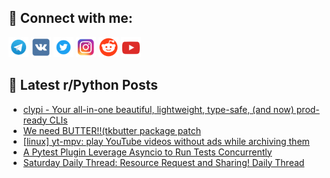 ## 🔎 Connect with me:
[<img src="https://github.com/bullbesh/bullbesh/blob/main/images/Telegram.png" width="32" height="32" />](https://t.me/bullbesh)
[<img src="https://github.com/bullbesh/bullbesh/blob/main/images/VK.png" width="32" height="32" />](https://vk.com/bullbesh)
[<img src="https://github.com/bullbesh/bullbesh/blob/main/images/Twitter.png" width="32" height="32" />](https://twitter.com/bullbesh1)
[<img src="https://github.com/bullbesh/bullbesh/blob/main/images/Instagram.png" width="32" height="32" />](https://www.instagram.com/bullbesh)
[<img src="https://github.com/bullbesh/bullbesh/blob/main/images/Reddit.png" width="32" height="32" />](https://www.reddit.com/user/bullbesh)
[<img src="https://github.com/bullbesh/bullbesh/blob/main/images/YouTube.png" width="32" height="32" />](https://www.youtube.com/channel/UCtfjRs6uzgq5mfm8S06WTcg)

## 📕 Latest r/Python Posts
<!-- BLOG-POST-LIST:START -->
- [clypi - Your all-in-one beautiful, lightweight, type-safe, &lpar;and now&rpar; prod-ready CLIs](https://www.reddit.com/r/Python/comments/1jmee0s/clypi_your_allinone_beautiful_lightweight/)
- [We need BUTTER!!&lpar;tkbutter package patch](https://www.reddit.com/r/Python/comments/1jmdaly/we_need_buttertkbutter_package_patch/)
- [[linux] yt-mpv: play YouTube videos without ads while archiving them](https://www.reddit.com/r/Python/comments/1jmd90n/linux_ytmpv_play_youtube_videos_without_ads_while/)
- [A Pytest Plugin Leverage Asyncio to Run Tests Concurrently](https://www.reddit.com/r/Python/comments/1jmcvry/a_pytest_plugin_leverage_asyncio_to_run_tests/)
- [Saturday Daily Thread: Resource Request and Sharing! Daily Thread](https://www.reddit.com/r/Python/comments/1jm9hdd/saturday_daily_thread_resource_request_and/)
<!-- BLOG-POST-LIST:END -->
